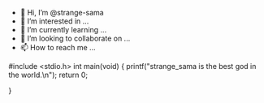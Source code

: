 - 👋 Hi, I’m @strange-sama
- 👀 I’m interested in ...
- 🌱 I’m currently learning ...
- 💞️ I’m looking to collaborate on ...
- 📫 How to reach me ...

<!---
strange-sama/strange-sama is a ✨ special ✨ repository because its `README.md` (this file) appears on your GitHub profile.
You can click the Preview link to take a look at your changes.
--->
#include <stdio.h>
int main(void)
{
    printf("strange_sama is the best god in the world.\n");
    return 0;

}
